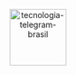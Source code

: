 <p align="center">
    <a href="https://github.com/devfelipemonteiro/tecnologia-telegram-brasil">
    <img src="" alt="tecnologia-telegram-brasil" width="100" height="100">
